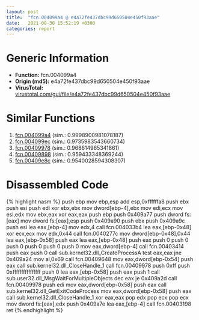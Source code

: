 ```yaml
---
layout: post
title:  "fcn.004099a4 @ e4a72fe437dbc99d650504e450f93aae"
date:   2021-08-30 15:52:19 +0300
categories: report
---
```


# Generic Information
- **Function:** fcn.004099a4
- **Origin (md5):** e4a72fe437dbc99d650504e450f93aae
- **VirusTotal:** [virustotal.com/gui/file/e4a72fe437dbc99d650504e450f93aae][virustotal_ref]



# Similar Functions

1. [fcn.004099a4][similar_1_ref] (sim.: 0.9998900981078187)
2. [fcn.004099ec][similar_2_ref] (sim.: 0.9735983543660734)
3. [fcn.00409978][similar_3_ref] (sim.: 0.968614965341861)
4. [fcn.00409898][similar_4_ref] (sim.: 0.959433348369244)
5. [fcn.00409e8c][similar_5_ref] (sim.: 0.9540028594308307)


# Disassembled Code

{% highlight nasm %}
push ebp
mov ebp,esp
add esp,0xffffffa8
push ebx
push esi
push edi
xor ebx,ebx
mov dword[ebp-4],ebx
mov edi,ecx
mov esi,edx
mov ebx,eax
xor eax,eax
push ebp
push 0x409a77
push dword fs:[eax]
mov dword fs:[eax],esp
push 0x409a90
push ebx
push 0x409a9c
push esi
lea eax,[ebp-4]
mov edx,4
call fcn.004033b4
lea eax,[ebp-0x48]
xor ecx,ecx
mov edx,0x44
call fcn.0040277c
mov dword[ebp-0x48],0x44
lea eax,[ebp-0x58]
push eax
lea eax,[ebp-0x48]
push eax
push 0
push 0
push 0
push 0
push 0
push 0
mov eax,dword[ebp-4]
call fcn.00403414
push eax
push 0
call sub.kernel32.dll_CreateProcessA
test eax,eax
jne 0x409a24
mov al,0x69
call fcn.00409648
mov eax,dword[ebp-0x54]
push eax
call sub.kernel32.dll_CloseHandle_1
call fcn.00409978
push 0xff
push 0xffffffffffffffff
push 0
lea eax,[ebp-0x58]
push eax
push 1
call sub.user32.dll_MsgWaitForMultipleObjects
dec eax
je 0x409a2d
call fcn.00409978
push edi
mov eax,dword[ebp-0x58]
push eax
call sub.kernel32.dll_GetExitCodeProcess
mov eax,dword[ebp-0x58]
push eax
call sub.kernel32.dll_CloseHandle_1
xor eax,eax
pop edx
pop ecx
pop ecx
mov dword fs:[eax],edx
push 0x409a7e
lea eax,[ebp-4]
call fcn.00403198
ret 
{% endhighlight %}


[similar_1_ref]: /report/fcn.004099a4@e9398015e0cb217dd733ec66460ced7d
[similar_2_ref]: /report/fcn.004099ec@7610eb4a4e290563f87db1cc0480b6e7
[similar_3_ref]: /report/fcn.00409978@e1cfd2251920da7635928443c90c6b4d
[similar_4_ref]: /report/fcn.00409898@241e401b92b37dc9e35b2948d20d17b3
[similar_5_ref]: /report/fcn.00409e8c@4f80ac3d231aa2cc69a16e7195916d21
[virustotal_ref]: https://www.virustotal.com/gui/file/e4a72fe437dbc99d650504e450f93aae